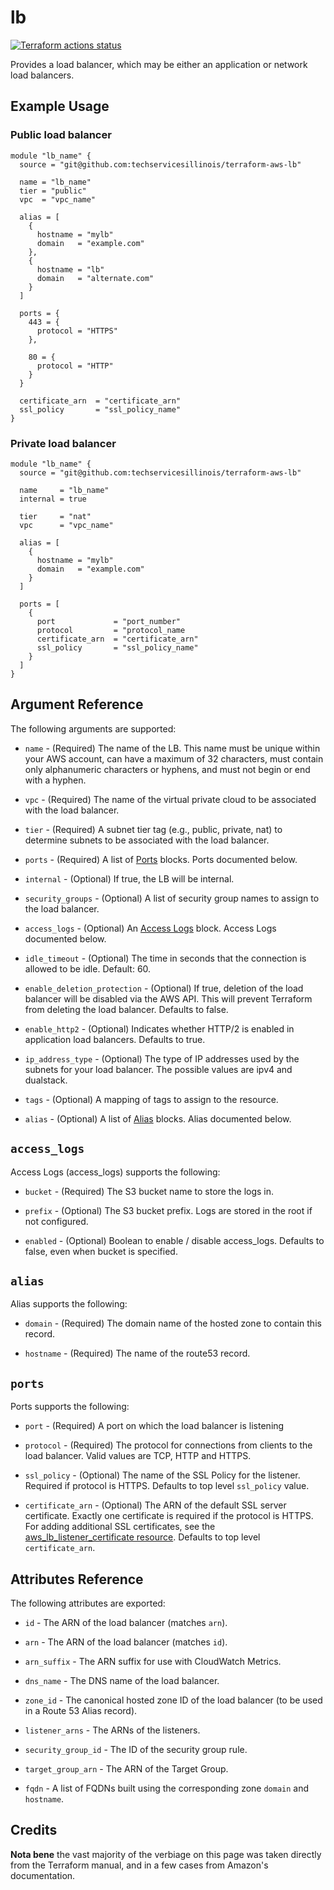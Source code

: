 # lb

[![Terraform actions status](https://github.com/techservicesillinois/terraform-aws-lb/workflows/terraform/badge.svg)](https://github.com/techservicesillinois/terraform-aws-lb/actions)

Provides a load balancer, which may be either an application or
network load balancers.

Example Usage
-----------------

### Public load balancer
```hcl
module "lb_name" {
  source = "git@github.com:techservicesillinois/terraform-aws-lb"

  name = "lb_name"
  tier = "public"
  vpc  = "vpc_name"

  alias = [ 
    {
      hostname = "mylb"
      domain   = "example.com"
    },
    {
      hostname = "lb"
      domain   = "alternate.com"
    }
  ]

  ports = {
    443 = {
      protocol = "HTTPS" 
    },

    80 = {
      protocol = "HTTP" 
    }    
  }
  
  certificate_arn  = "certificate_arn"
  ssl_policy       = "ssl_policy_name" 
}
```

### Private load balancer
```hcl
module "lb_name" {
  source = "git@github.com:techservicesillinois/terraform-aws-lb"

  name     = "lb_name"
  internal = true
  
  tier     = "nat"
  vpc      = "vpc_name"

  alias = [
    {
      hostname = "mylb"
      domain   = "example.com"
    }
  ]

  ports = [
    {
      port             = "port_number"
      protocol         = "protocol_name 
      certificate_arn  = "certificate_arn"
      ssl_policy       = "ssl_policy_name"
    }
  ]  
}
```


Argument Reference
-----------------

The following arguments are supported:

* `name` - (Required) The name of the LB. This name must be unique
within your AWS account, can have a maximum of 32 characters, must
contain only alphanumeric characters or hyphens, and must not begin
or end with a hyphen.

* `vpc` - (Required) The name of the virtual private cloud to be
associated with the load balancer.

* `tier` - (Required) A subnet tier tag (e.g., public, private,
nat) to determine subnets to be associated with the load balancer.

* `ports` - (Required) A list of [Ports](#ports) blocks. Ports
documented below.

* `internal` - (Optional) If true, the LB will be internal.

* `security_groups` - (Optional) A list of security group names to
assign to the load balancer.

* `access_logs` - (Optional) An [Access Logs](#access_logs) block.
Access Logs documented below.

* `idle_timeout` - (Optional) The time in seconds that the connection
is allowed to be idle. Default: 60.

* `enable_deletion_protection` - (Optional) If true, deletion of
the load balancer will be disabled via the AWS API. This will prevent
Terraform from deleting the load balancer. Defaults to false.

* `enable_http2` - (Optional) Indicates whether HTTP/2 is enabled
in application load balancers. Defaults to true.

* `ip_address_type` - (Optional) The type of IP addresses used by
the subnets for your load balancer. The possible values are ipv4
and dualstack.

* `tags` - (Optional) A mapping of tags to assign to the resource.

* `alias` - (Optional) A list of [Alias](#alias) blocks. Alias
documented below.

`access_logs`
-------

Access Logs (access_logs) supports the following:

* `bucket` - (Required) The S3 bucket name to store the logs in.

* `prefix` - (Optional) The S3 bucket prefix. Logs are stored in
the root if not configured.

* `enabled` - (Optional) Boolean to enable / disable access_logs.
Defaults to false, even when bucket is specified.

`alias`
-------

Alias supports the following:

* `domain` - (Required) The domain name of the hosted zone to contain
this record.

* `hostname` - (Required) The name of the route53 record.

`ports`
-------

Ports supports the following:

* `port` - (Required) A port on which the load balancer is listening

* `protocol` - (Required) The protocol for connections from clients
to the load balancer. Valid values are TCP, HTTP and HTTPS.

* `ssl_policy` - (Optional) The name of the SSL Policy for the
listener. Required if protocol is HTTPS. Defaults to top level
`ssl_policy` value.

* `certificate_arn` - (Optional) The ARN of the default SSL server
certificate. Exactly one certificate is required if the protocol
is HTTPS. For adding additional SSL certificates, see the
[aws_lb_listener_certificate resource](https://www.terraform.io/docs/providers/aws/r/lb_listener_certificate.html).
Defaults to top level `certificate_arn`.

Attributes Reference
--------------------

The following attributes are exported:

* `id` - The ARN of the load balancer (matches `arn`).

* `arn` - The ARN of the load balancer (matches `id`).

* `arn_suffix` - The ARN suffix for use with CloudWatch Metrics.

* `dns_name` - The DNS name of the load balancer.

* `zone_id` - The canonical hosted zone ID of the load balancer (to
be used in a Route 53 Alias record).

* `listener_arns` - The ARNs of the listeners.

* `security_group_id` - The ID of the security group rule.

* `target_group_arn` - The ARN of the Target Group.

* `fqdn` - A list of FQDNs built using the corresponding zone
`domain` and `hostname`.

Credits
--------------------

**Nota bene** the vast majority of the verbiage on this page was
taken directly from the Terraform manual, and in a few cases from
Amazon's documentation.
